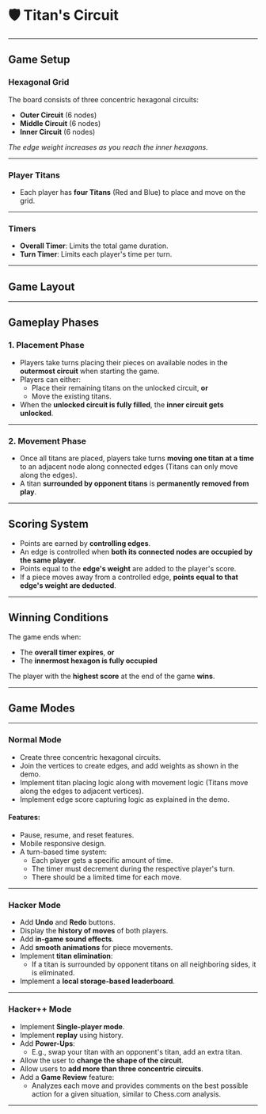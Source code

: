 # 🛡️ Titan's Circuit

---

##  Game Setup

###  Hexagonal Grid

The board consists of three concentric hexagonal circuits:

- **Outer Circuit** (6 nodes)  
- **Middle Circuit** (6 nodes)  
- **Inner Circuit** (6 nodes)  

 *The edge weight increases as you reach the inner hexagons.*

---

###  Player Titans

- Each player has **four Titans** (Red and Blue) to place and move on the grid.

---

###  Timers

- **Overall Timer**: Limits the total game duration.  
- **Turn Timer**: Limits each player's time per turn.

---

##  Game Layout

---

##  Gameplay Phases

### 1. **Placement Phase**

- Players take turns placing their pieces on available nodes in the **outermost circuit** when starting the game.  
- Players can either:
  - Place their remaining titans on the unlocked circuit, **or**
  - Move the existing titans.  
- When the **unlocked circuit is fully filled**, the **inner circuit gets unlocked**.

---

### 2. **Movement Phase**

- Once all titans are placed, players take turns **moving one titan at a time** to an adjacent node along connected edges (Titans can only move along the edges).  
- A titan **surrounded by opponent titans** is **permanently removed from play**.

---

##  Scoring System

- Points are earned by **controlling edges**.  
- An edge is controlled when **both its connected nodes are occupied by the same player**.  
- Points equal to the **edge's weight** are added to the player's score.  
- If a piece moves away from a controlled edge, **points equal to that edge's weight are deducted**.

---

##  Winning Conditions

The game ends when:

- The **overall timer expires**, **or**
- The **innermost hexagon is fully occupied**

 The player with the **highest score** at the end of the game **wins**.

---

##  Game Modes

---

###  **Normal Mode**

- Create three concentric hexagonal circuits.  
- Join the vertices to create edges, and add weights as shown in the demo.  
- Implement titan placing logic along with movement logic (Titans move along the edges to adjacent vertices).  
- Implement edge score capturing logic as explained in the demo.

#### Features:

- Pause, resume, and reset features.  
- Mobile responsive design.  
- A turn-based time system:
  - Each player gets a specific amount of time.  
  - The timer must decrement during the respective player's turn.  
  - There should be a limited time for each move.

---

###  **Hacker Mode**

- Add **Undo** and **Redo** buttons.  
- Display the **history of moves** of both players.  
- Add **in-game sound effects**.  
- Add **smooth animations** for piece movements.  
- Implement **titan elimination**:
  - If a titan is surrounded by opponent titans on all neighboring sides, it is eliminated.  
- Implement a **local storage-based leaderboard**.

---

###  **Hacker++ Mode**

- Implement **Single-player mode**.  
- Implement **replay** using history.  
- Add **Power-Ups**:
  - E.g., swap your titan with an opponent's titan, add an extra titan.  
- Allow the user to **change the shape of the circuit**.  
- Allow users to **add more than three concentric circuits**.  
- Add a **Game Review** feature:
  - Analyzes each move and provides comments on the best possible action for a given situation, similar to Chess.com analysis.

---
